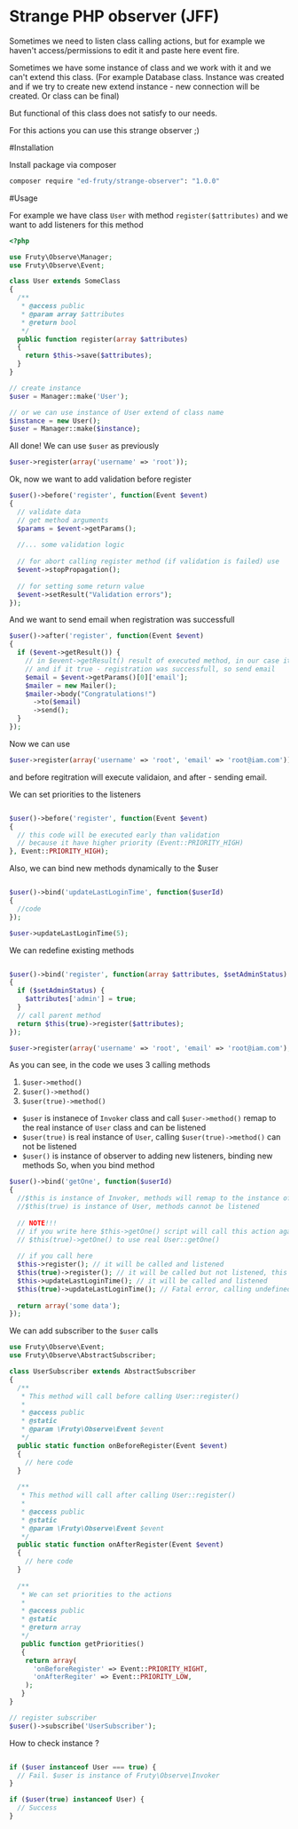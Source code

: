 Strange PHP observer (JFF)
================

Sometimes we need to listen class calling actions, but for example we haven't access/permissions to edit it and paste here event fire.

Sometimes we have some instance of class and we work with it and we can't extend this class. (For example Database class. Instance was created and if we try to create new extend instance - new connection will be created. Or class can be final)

But functional of this class does not satisfy to our needs.

For this actions you can use this strange observer ;)

#Installation

Install package via composer
  
  ```bash
  composer require "ed-fruty/strange-observer": "1.0.0"
```

#Usage

For example we have class `User` with method `register($attributes)` and we want to add listeners for this method

  ```php
  <?php
  
  use Fruty\Observe\Manager;
  use Fruty\Observe\Event;
  
  class User extends SomeClass
  {
    /**
     * @access public
     * @param array $attributes
     * @return bool
     */
    public function register(array $attributes)
    {
      return $this->save($attributes);
    }
  }
  
  // create instance
  $user = Manager::make('User');
  
  // or we can use instance of User extend of class name
  $instance = new User();
  $user = Manager::make($instance);
  
  ```
  All done!
  We can use `$user` as previously
  
  ```php
  $user->register(array('username' => 'root'));
  ```
  Ok, now we want to add validation before register
  
  ```php
  $user()->before('register', function(Event $event)
  {
    // validate data
    // get method arguments
    $params = $event->getParams();
    
    //... some validation logic
    
    // for abort calling register method (if validation is failed) use
    $event->stopPropagation();
    
    // for setting some return value
    $event->setResult("Validation errors");
  });
  ```
  
  And we want to send email when registration was successfull
  
  ```php
  $user()->after('register', function(Event $event)
  {
    if ($event->getResult()) {
      // in $event->getResult() result of executed method, in our case it is boolean 
      // and if it true - registration was successfull, so send email
      $email = $event->getParams()[0]['email'];
      $mailer = new Mailer();
      $mailer->body("Congratulations!")
        ->to($email)
        ->send();
    }
  });
  
  ```
  
  Now we can use
  
  ```php
  $user->register(array('username' => 'root', 'email' => 'root@iam.com'));
  ```
  
  and before regitration will execute validaion, and after - sending email.
  
  We can set priorities to the listeners
  
  ```php
  
  $user()->before('register', function(Event $event)
  {
    // this code will be executed early than validation
    // because it have higher priority (Event::PRIORITY_HIGH)
  }, Event::PRIORITY_HIGH);
  
  ```
  
  Also, we can bind new methods dynamically to the $user
  
  ```php
  
  $user()->bind('updateLastLoginTime', function($userId)
  {
    //code
  });
  
  $user->updateLastLoginTime(5);
  ```
  
  We can redefine existing methods
  
  ```php
  
  $user()->bind('register', function(array $attributes, $setAdminStatus)
  {
    if ($setAdminStatus) {
      $attributes['admin'] = true;
    }
    // call parent method
    return $this(true)->register($attributes);
  });
  
  $user->register(array('username' => 'root', 'email' => 'root@iam.com'), true);
  ```
  
As you can see, in the code we uses 3 calling methods
  1. `$user->method()`
  2. `$user()->method()`
  3. `$user(true)->method()`
  
   - `$user` is instanece of `Invoker` class and call `$user->method()` remap to the real instance of `User` class and can be listened
   - `$user(true)` is real instance of `User`, calling `$user(true)->method()` can not be listened
   - `$user()` is instance of observer to adding new listeners, binding new methods
So, when you bind method

  ```php
  $user()->bind('getOne', function($userId)
  {
    //$this is instance of Invoker, methods will remap to the instance of User and they can be listened
    //$this(true) is instance of User, methods cannot be listened
    
    // NOTE!!!
    // if you write here $this->getOne() script will call this action again and again, so you must to use 
    // $this(true)->getOne() to use real User::getOne()
    
    // if you call here
    $this->register(); // it will be called and listened
    $this(true)->register(); // it will be called but not listened, this is original User::register()
    $this->updateLastLoginTime(); // it will be called and listened
    $this(true)->updateLastLoginTime(); // Fatal error, calling undefined method User::updateLastLoginTime()
    
    return array('some data');
  });
  
  ```
  
  We can add subscriber to the `$user` calls
  
  ```php
  use Fruty\Observe\Event;
  use Fruty\Observe\AbstractSubscriber;
  
  class UserSubscriber extends AbstractSubscriber
  {
    /**
     * This method will call before calling User::register()
     *
     * @access public
     * @static 
     * @param \Fruty\Observe\Event $event
     */
    public static function onBeforeRegister(Event $event)
    {
      // here code
    }
    
    /**
     * This method will call after calling User::register()
     *
     * @access public
     * @static 
     * @param \Fruty\Observe\Event $event
     */
    public static function onAfterRegister(Event $event)
    {
      // here code
    }
    
    /**
     * We can set priorities to the actions
     *
     * @access public
     * @static
     * @return array
     */
     public function getPriorities()
     {
      return array(
        'onBeforeRegister' => Event::PRIORITY_HIGHT,
        'onAfterRegiter' => Event::PRIORITY_LOW,
      );
     }
  }
  
  // register subscriber
  $user()->subscribe('UserSubscriber');
  
  ```
  
  How to check instance ?
  
  ```php
  
  if ($user instanceof User === true) {
    // Fail. $user is instance of Fruty\Observe\Invoker
  }
  
  if ($user(true) instanceof User) {
    // Success
  }
